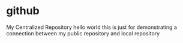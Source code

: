 # github
My Centralized Repository
hello world
this is just for demonstrating a connection between my public repository and local repository
